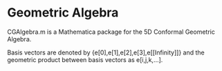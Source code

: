 # Geometric Algebra

CGAlgebra.m is a Mathematica package for the 5D Conformal Geometric Algebra.

Basis vectors are denoted by {e[0],e[1],e[2],e[3],e[\[Infinity]]} and
the geometric product between basis vectors as e[i,j,k,...].

